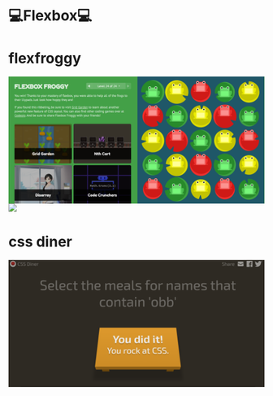 # 💻Flexbox💻

# flexfroggy
 <a  href="https://flexboxfroggy.com" target="_blank"><img align="left" height="250" 
  src="https://github.com/gabriel-ortolani/CSSFlexbox/blob/master/FlexFroggy/zerei%20o%20flexfroggy.png"/></a>
  <a  href="http://oficina-do-gif.blogspot.com/" target="_blank"><img height="250" src="https://lh5.googleusercontent.com/-iuruZjSWVUY/UYggJe9vt8I/AAAAAAAAWC0/gGYOAZLLEc8/s325/sapo.gif" border="0"></a>

# css diner
 <a  href="https://flukeout.github.io" target="_blank"><img align="left" height="250" 
  src="https://github.com/gabriel-ortolani/CSSFlexbox/blob/master/FlexFroggy/cssdiner.png"/></a>
